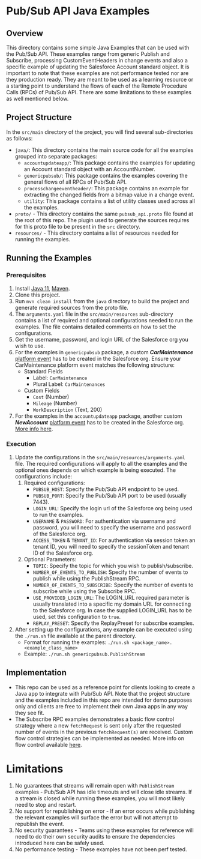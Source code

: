 # Pub/Sub API Java Examples

## Overview
This directory contains some simple Java Examples that can be used with the Pub/Sub API. These examples range from generic Publish and Subscribe, processing CustomEventHeaders in change events and also a specific example of updating the Salesforce Account standard object. It is important to note that these examples are not performance tested nor are they production ready. They are meant to be used as a learning resource or a starting point to understand the flows of each of the Remote Procedure Calls (RPCs) of Pub/Sub API. There are some limitations to these examples as well mentioned below.

## Project Structure
In the `src/main` directory of the project, you will find several sub-directories as follows:
* `java/`: This directory contains the main source code for all the examples grouped into separate packages:
  * `accountupdateapp/`: This package contains the examples for updating an Account standard object with an AccountNumber.
  * `genericpubsub/`: This package contains the examples covering the general flows of all RPCs of Pub/Sub API. 
  * `processchangeeventheader/`: This package contains an example for extracting the changed fields from a bitmap value in a change event.
  * `utility`: This package contains a list of utility classes used across all the examples. 
* `proto/` - This directory contains the same `pubsub_api.proto` file found at the root of this repo. The plugin used to generate the sources requires for this proto file to be present in the `src` directory.  
* `resources/` - This directory contains a list of resources needed for running the examples.

## Running the Examples
### Prerequisites
1. Install [Java 11](https://www.oracle.com/java/technologies/javase/jdk11-archive-downloads.html), [Maven](https://maven.apache.org/install.html).
2. Clone this project.
3. Run `mvn clean install` from the `java` directory to build the project and generate required sources from the proto file.
4. The `arguments.yaml` file in the `src/main/resources` sub-directory contains a list of required and optional configurations needed to run the examples. The file contains detailed comments on how to set the configurations.
5. Get the username, password, and login URL of the Salesforce org you wish to use.
6. For the examples in `genericpubsub` package, a custom **_CarMaintenance_** [platform event](https://developer.salesforce.com/docs/atlas.en-us.platform_events.meta/platform_events/platform_events_define_ui.htm) has to be created in the Salesforce org. Ensure your CarMaintenance platform event matches the following structure:
   - Standard Fields
       - Label: `CarMaintenance`
       - Plural Label: `CarMaintenances`
   - Custom Fields
       - `Cost` (Number)
       - `Mileage` (Number)
       - `WorkDescription` (Text, 200)
7. For the examples in the `accountupdateapp` package, another custom **_NewAccount_** [platform event](https://developer.salesforce.com/docs/atlas.en-us.platform_events.meta/platform_events/platform_events_define_ui.htm) has to be created in the Salesforce org. [More info here](src/main/java/accountupdateapp/README.md).

### Execution
1. Update the configurations in the `src/main/resources/arguments.yaml` file. The required configurations will apply to all the examples and the optional ones depends on which example is being executed. The configurations include:
   1. Required configurations:
       * `PUBSUB_HOST`: Specify the Pub/Sub API endpoint to be used.
       * `PUBSUB_PORT`: Specify the Pub/Sub API port to be used (usually 7443).
       * `LOGIN_URL`: Specify the login url of the Salesforce org being used to run the examples.
       * `USERNAME` & `PASSWORD`: For authentication via username and password, you will need to specify the username and password of the Salesforce org. 
       * `ACCESS_TOKEN` & `TENANT_ID`: For authentication via session token an tenant ID, you will need to specify the sessionToken and tenant ID of the Salesforce org.
   2. Optional Parameters:
       * `TOPIC`: Specify the topic for which you wish to publish/subscribe. 
       * `NUMBER_OF_EVENTS_TO_PUBLISH`: Specify the number of events to publish while using the PublishStream RPC.
       * `NUMBER_OF_EVENTS_TO_SUBSCRIBE`: Specify the number of events to subscribe while using the Subscribe RPC.
       * `USE_PROVIDED_LOGIN_URL`: The LOGIN_URL required parameter is usually translated into a specific my domain URL for connecting to the Salesforce org. In case the supplied LOGIN_URL has to be used, set this configuration to `true`.
       * `REPLAY_PRESET`: Specify the ReplayPreset for subscribe examples.
2. After setting up the configurations, any example can be executed using the `./run.sh` file available at the parent directory.
   * Format for running the examples: `./run.sh <package_name>.<example_class_name>`
   * Example: `./run.sh genericpubsub.PublishStream`

## Implementation
- This repo can be used as a reference point for clients looking to create a Java app to integrate with Pub/Sub API. Note that the project structure and the examples included in this repo are intended for demo purposes only and clients are free to implement their own Java apps in any way they see fit.
- The Subscribe RPC examples demonstrates a basic flow control strategy where a new `fetchRequest` is sent only after the requested number of events in the previous `fetchRequest(s)` are received. Custom flow control strategies can be implemented as needed. More info on flow control available [here](https://developer.salesforce.com/docs/platform/pub-sub-api/guide/flow-control.html).

# Limitations
1. No guarantees that streams will remain open with `PublishStream` examples - Pub/Sub API has idle timeouts and will close idle streams. If a stream is closed while running these examples, you will most likely need to stop and restart.
2. No support for republishing on error - If an error occurs while publishing the relevant examples will surface the error but will not attempt to republish the event.
3. No security guarantees - Teams using these examples for reference will need to do their own security audits to ensure the dependencies introduced here can be safely used.
4. No performance testing - These examples have not been perf tested.